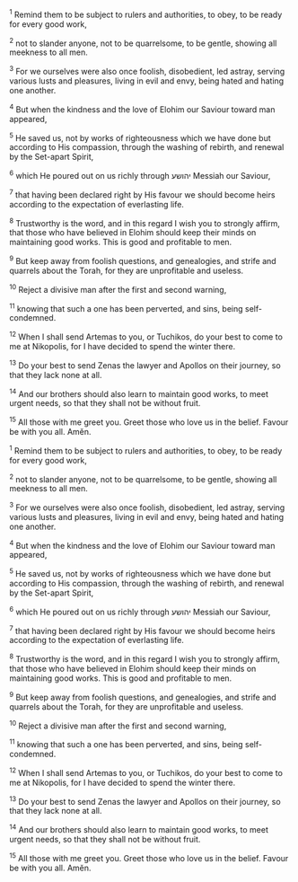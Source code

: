 <sup>1</sup> Remind them to be subject to rulers and authorities, to obey, to be ready for every good work,

<sup>2</sup> not to slander anyone, not to be quarrelsome, to be gentle, showing all meekness to all men.

<sup>3</sup> For we ourselves were also once foolish, disobedient, led astray, serving various lusts and pleasures, living in evil and envy, being hated and hating one another.

<sup>4</sup> But when the kindness and the love of Elohim our Saviour toward man appeared,

<sup>5</sup> He saved us, not by works of righteousness which we have done but according to His compassion, through the washing of rebirth, and renewal by the Set-apart Spirit,

<sup>6</sup> which He poured out on us richly through יהושע Messiah our Saviour,

<sup>7</sup> that having been declared right by His favour we should become heirs according to the expectation of everlasting life.

<sup>8</sup> Trustworthy is the word, and in this regard I wish you to strongly affirm, that those who have believed in Elohim should keep their minds on maintaining good works. This is good and profitable to men.

<sup>9</sup> But keep away from foolish questions, and genealogies, and strife and quarrels about the Torah, for they are unprofitable and useless.

<sup>10</sup> Reject a divisive man after the first and second warning,

<sup>11</sup> knowing that such a one has been perverted, and sins, being self-condemned.

<sup>12</sup> When I shall send Artemas to you, or Tuchikos, do your best to come to me at Nikopolis, for I have decided to spend the winter there.

<sup>13</sup> Do your best to send Zenas the lawyer and Apollos on their journey, so that they lack none at all.

<sup>14</sup> And our brothers should also learn to maintain good works, to meet urgent needs, so that they shall not be without fruit.

<sup>15</sup> All those with me greet you. Greet those who love us in the belief. Favour be with you all. Amĕn.

<sup>1</sup> Remind them to be subject to rulers and authorities, to obey, to be ready for every good work,

<sup>2</sup> not to slander anyone, not to be quarrelsome, to be gentle, showing all meekness to all men.

<sup>3</sup> For we ourselves were also once foolish, disobedient, led astray, serving various lusts and pleasures, living in evil and envy, being hated and hating one another.

<sup>4</sup> But when the kindness and the love of Elohim our Saviour toward man appeared,

<sup>5</sup> He saved us, not by works of righteousness which we have done but according to His compassion, through the washing of rebirth, and renewal by the Set-apart Spirit,

<sup>6</sup> which He poured out on us richly through יהושע Messiah our Saviour,

<sup>7</sup> that having been declared right by His favour we should become heirs according to the expectation of everlasting life.

<sup>8</sup> Trustworthy is the word, and in this regard I wish you to strongly affirm, that those who have believed in Elohim should keep their minds on maintaining good works. This is good and profitable to men.

<sup>9</sup> But keep away from foolish questions, and genealogies, and strife and quarrels about the Torah, for they are unprofitable and useless.

<sup>10</sup> Reject a divisive man after the first and second warning,

<sup>11</sup> knowing that such a one has been perverted, and sins, being self-condemned.

<sup>12</sup> When I shall send Artemas to you, or Tuchikos, do your best to come to me at Nikopolis, for I have decided to spend the winter there.

<sup>13</sup> Do your best to send Zenas the lawyer and Apollos on their journey, so that they lack none at all.

<sup>14</sup> And our brothers should also learn to maintain good works, to meet urgent needs, so that they shall not be without fruit.

<sup>15</sup> All those with me greet you. Greet those who love us in the belief. Favour be with you all. Amĕn.

